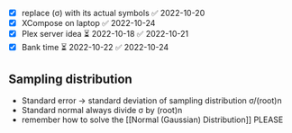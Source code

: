 - [x] replace (σ) with its actual symbols ✅ 2022-10-20
- [x] XCompose on laptop ✅ 2022-10-24
- [x] Plex server idea ⏳ 2022-10-18 ✅ 2022-10-21
- [x] Bank time ⏳ 2022-10-22 ✅ 2022-10-24
## Sampling distribution
- Standard error -> standard deviation of sampling distribution σ/(root)n
- Standard normal always divide σ by (root)n 
- remember how to solve the [[Normal (Gaussian) Distribution]] PLEASE 
